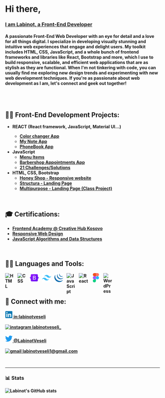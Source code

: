 <h1>Hi there,<br> 
<h3><a href="https://github.com/labinotveseli">I am Labinot, a Front-End Developer</a></h3>
<h4>A passionate Front-End Web Developer with an eye for detail and a love for all things digital. I specialize in developing visually stunning and intuitive web experiences that engage and delight users. My toolkit includes HTML, CSS, JavaScript, and a whole bunch of frontend frameworks and libraries like React, Bootstrap and more, which I use to build responsive, scalable, and efficient web applications that are as stylish as they are functional. When I'm not tinkering with code, you can usually find me exploring new design trends and experimenting with new web development techniques. If you're as passionate about web development as I am, let's connect and geek out together!</h4>
<br/>
<br/>
<h2>👨‍💻 Front-End Development Projects:</h2>

- <b>REACT (React framework, JavaScript, Material UI...)</b><b>
  - [Color changer App](https://github.com/labinotveseli/color-changer)
  - [My Note App](https://github.com/labinotveseli/notebook-app)
  - [PhoneBook App](https://github.com/labinotveseli/phone-book)
- <b>JavaScript</b>
  - [Menu Items](https://github.com/labinotveseli/menu-items)
  - [Barbershop Appointments App](https://github.com/labinotveseli/barbershop-app)
  - [21 Challenges/Solutions](https://github.com/labinotveseli/js-solutions)
- <b>HTML, CSS, Bootstrap</b>
  - [Honey Shop - Responsive website](https://github.com/labinotveseli/honeyshop-responsive-website)
  - [Structura - Landing Page](https://github.com/labinotveseli/structura)
  - [Multipurpose - Landing Page (Class Project)](https://github.com/labinotveseli/multipurposepage)
<br/>
  
<h2>🎓 Certifications:</h2>

- [Frontend Academy @ Creative Hub Kosovo]()
- [Responsive Web Design](https://www.freecodecamp.org/certification/labinotveseli94/responsive-web-design)
- [JavaScript Algorithms and Data Structures](https://www.freecodecamp.org/certification/labinotveseli94/javascript-algorithms-and-data-structures)

<br/>
<h2>👨‍💻 Languages and Tools:</h2>

<img align="left" alt="HTML" width="30px" style="padding-right:10px;" src="https://cdn.jsdelivr.net/gh/devicons/devicon/icons/html5/html5-plain.svg" />
<img align="left" alt="CSS" width="30px" style="padding-right:10px;" src="https://cdn.jsdelivr.net/gh/devicons/devicon/icons/css3/css3-plain.svg" />
<img align="left" alt="Bootstrap" width="30px" style="padding-right:10px;" src="https://github.com/devicons/devicon/blob/v2.15.1/icons/bootstrap/bootstrap-original.svg" />
<img align="left" alt="Tailwind" width="30px" style="padding-right:10px;" src="https://raw.githubusercontent.com/devicons/devicon/v2.15.1/icons/tailwindcss/tailwindcss-plain.svg" />
<img align="left" alt="jQuery" width="30px" style="padding-right:10px;" src="https://raw.githubusercontent.com/devicons/devicon/v2.15.1/icons/jquery/jquery-original.svg" />
<img align="left" alt="JavaScript" width="30px" style="padding-right:10px;" src="https://cdn.jsdelivr.net/gh/devicons/devicon/icons/javascript/javascript-plain.svg" />
<img align="left" alt="React" width="30px" style="padding-right:10px;" src="https://cdn.jsdelivr.net/gh/devicons/devicon/icons/react/react-original.svg" />
<img align="left" alt="Figma" width="30px" style="padding-right:10px;" src="https://raw.githubusercontent.com/devicons/devicon/v2.15.1/icons/figma/figma-original.svg" />
 <img align="left" alt="WordPress" width="30px" style="padding-right:10px;" src="https://upload.wikimedia.org/wikipedia/commons/9/93/Wordpress_Blue_logo.png" />
<br/>
<br/>
<br/>
<h2> 🤳 Connect with me:</h2>
<p align="left"> <a href="https://www.linkedin.com/in/labinotveseli/" target="_blank" rel="noreferrer"> <img src="https://raw.githubusercontent.com/devicons/devicon/v2.15.1/icons/linkedin/linkedin-original.svg" alt="linkedin" width="24px"/>  in:labinotveseli</a><br> <br><a href="https://www.instagram.com/labinotveseli_/" target="_blank" rel="noreferrer"> <img src="https://upload.wikimedia.org/wikipedia/commons/e/e7/Instagram_logo_2016.svg" alt="instagram" width="24px"/>  labinotveseli_</a><br> <br><a href="https://twitter.com/LabinotVeseli" target="_blank" rel="noreferrer"> <img src="https://raw.githubusercontent.com/devicons/devicon/v2.15.1/icons/twitter/twitter-original.svg" alt="twitter" width="24px"/>  @LabinotVeseli</a><br> <br><a href="mailto:labinotveseli1@gmail.com" target="_blank" rel="noreferrer"> <img src="https://upload.wikimedia.org/wikipedia/commons/7/7e/Gmail_icon_%282020%29.svg" alt="gmail" width="24px"/>  labinotveseli1@gmail.com</a> </p>

<br/>
<hr>

### 📊 Stats

![Labinot's GitHub stats](https://github-readme-stats.vercel.app/api?username=labinotveseli&show_icons=true&theme=gruvbox)

